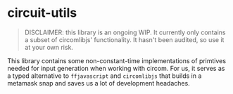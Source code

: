 # circuit-utils

> DISCLAIMER: this library is an ongoing WIP. It currently only contains a subset of circomlibjs' functionality. It hasn't been audited, so use it at your own risk.

This library contains some non-constant-time implementations of primtives needed for input generation when working with circom. For us, it serves as a typed alternative to `ffjavascript` and `circomlibjs` that builds in a metamask snap and saves us a lot of development headaches.
